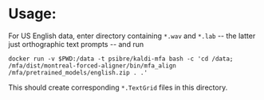 # Usage:

For US English data, enter directory containing `*.wav` and `*.lab` -- the latter just orthographic text prompts -- and run
```
docker run -v $PWD:/data -t psibre/kaldi-mfa bash -c 'cd /data; /mfa/dist/montreal-forced-aligner/bin/mfa_align /mfa/pretrained_models/english.zip . .'
```
This should create corresponding `*.TextGrid` files in this directory.
